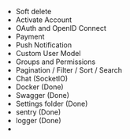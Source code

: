 - Soft delete
- Activate Account
- OAuth and OpenID Connect
- Payment
- Push Notification
- Custom User Model
- Groups and Permissions
- Pagination / Filter / Sort / Search
- Chat (SocketIO)
- Docker (Done)
- Swagger (Done)
- Settings folder (Done)
- sentry (Done)
- logger (Done)
- 
